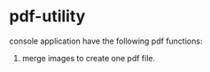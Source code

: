 # pdf-utility
console application have the following pdf functions:
1. merge images to create one pdf file.
